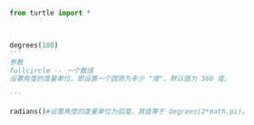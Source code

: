 
<BlogInfo title="5.度量单位的设置" author="白日梦想猿" pv=0 read_times=0 pre_cost_time=0分7秒 category="turtle学习" tag_list="['turtle学习']" create_time="2021.07.18 16:23:04" update_time="2021.07.18 16:24:18" />

```python
from turtle import *



degrees(180)
'''
参数
fullcircle -- 一个数值
设置角度的度量单位，即设置一个圆周为多少 "度"。默认值为 360 度。

'''

radians()#设置角度的度量单位为弧度。其值等于 degrees(2*math.pi)。
```
